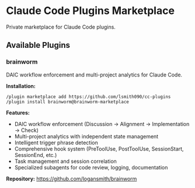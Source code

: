 # Claude Code Plugins Marketplace

Private marketplace for Claude Code plugins.

## Available Plugins

### brainworm
DAIC workflow enforcement and multi-project analytics for Claude Code.

**Installation:**
```
/plugin marketplace add https://github.com/lsmith090/cc-plugins
/plugin install brainworm@brainworm-marketplace
```

**Features:**
- DAIC workflow enforcement (Discussion → Alignment → Implementation → Check)
- Multi-project analytics with independent state management
- Intelligent trigger phrase detection
- Comprehensive hook system (PreToolUse, PostToolUse, SessionStart, SessionEnd, etc.)
- Task management and session correlation
- Specialized subagents for code review, logging, documentation

**Repository:** https://github.com/logansmith/brainworm
